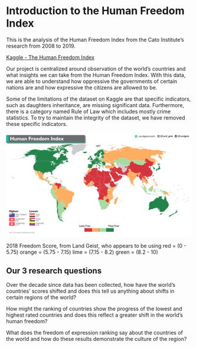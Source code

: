 # Introduction to the Human Freedom Index
This is the analysis of the Human Freedom Index from the Cato Institute’s research from 2008 to 2019.

[Kaggle - The Human Freedom Index](https://www.kaggle.com/datasets/gsutters/the-human-freedom-index?select=hfi_cc_2021.csv)

Our project is centralized around observation of the world’s countries and what insights we can take from the Human Freedom Index. With this data, we are able to understand how oppressive the governments of certain nations are and how expressive the citizens are allowed to be.

Some of the limitations of the dataset on Kaggle are that specific indicators, such as daughters inheritance, are missing significant data. Furthermore, there is a category named Rule of Law which includes mostly crime statistics. To try to maintain the integrity of the dataset, we have removed these specific indicators.

<img src="2018-world-human-freedom-index-landgeist.png" alt="2018 Freedom Score, from landgeist Appears to be using 
    red = (0 - 5.75) 
    orange = (5.75 - 7.15) 
    lime = (7.15 - 8.2) 
    green = (8.2 - 10)" style="width:800px;"/>

2018 Freedom Score, from Land Geist, who appears to be using 
red = (0 - 5.75) 
orange = (5.75 - 7.15) 
lime = (7.15 - 8.2) 
green = (8.2 - 10)

## Our 3 research questions

Over the decade since data has been collected, how have the world’s countries’ scores shifted and does this tell us anything about shifts in certain regions of the world?

How might the ranking of countries show the progress of the lowest and highest rated countries and does this reflect a greater shift in the world’s human freedom?

What does the freedom of expression ranking say about the countries of the world and how do these results demonstrate the culture of the region?
